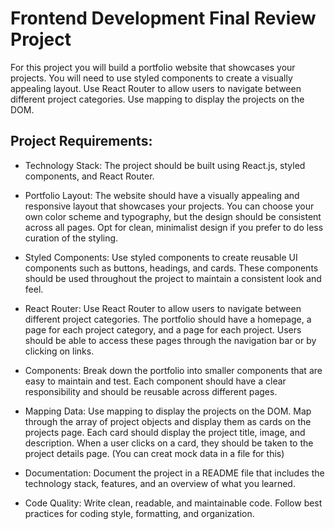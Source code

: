 # Frontend Development Final Review Project

For this project you will build a portfolio website that showcases your projects. You will need to use styled components to create a visually appealing layout. Use React Router to allow users to navigate between different project categories. Use mapping to display the projects on the DOM.

## Project Requirements:
- Technology Stack: The project should be built using React.js, styled components, and React Router.

- Portfolio Layout: The website should have a visually appealing and responsive layout that showcases your projects. You can choose your own color scheme and typography, but the design should be consistent across all pages. Opt for clean, minimalist design if you prefer to do less curation of the styling.

- Styled Components: Use styled components to create reusable UI components such as buttons, headings, and cards. These components should be used throughout the project to maintain a consistent look and feel.

- React Router: Use React Router to allow users to navigate between different project categories. The portfolio should have a homepage, a page for each project category, and a page for each project. Users should be able to access these pages through the navigation bar or by clicking on links.

- Components: Break down the portfolio into smaller components that are easy to maintain and test. Each component should have a clear responsibility and should be reusable across different pages.

- Mapping Data: Use mapping to display the projects on the DOM. Map through the array of project objects and display them as cards on the projects page. Each card should display the project title, image, and description. When a user clicks on a card, they should be taken to the project details page. (You can creat mock data in a file for this)

- Documentation: Document the project in a README file that includes the technology stack, features, and an overview of what you learned.

- Code Quality: Write clean, readable, and maintainable code. Follow best practices for coding style, formatting, and organization.